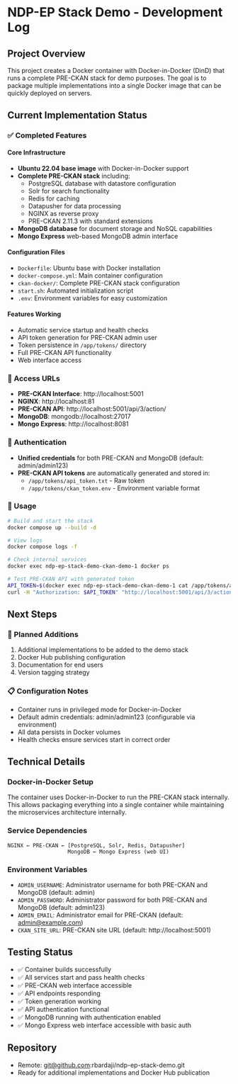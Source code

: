 # NDP-EP Stack Demo - Development Log

## Project Overview

This project creates a Docker container with Docker-in-Docker (DinD) that runs a complete PRE-CKAN stack for demo purposes. The goal is to package multiple implementations into a single Docker image that can be quickly deployed on servers.

## Current Implementation Status

### ✅ Completed Features

#### Core Infrastructure
- **Ubuntu 22.04 base image** with Docker-in-Docker support
- **Complete PRE-CKAN stack** including:
  - PostgreSQL database with datastore configuration
  - Solr for search functionality
  - Redis for caching
  - Datapusher for data processing
  - NGINX as reverse proxy
  - PRE-CKAN 2.11.3 with standard extensions
- **MongoDB database** for document storage and NoSQL capabilities
- **Mongo Express** web-based MongoDB admin interface

#### Configuration Files
- `Dockerfile`: Ubuntu base with Docker installation
- `docker-compose.yml`: Main container configuration
- `ckan-docker/`: Complete PRE-CKAN stack configuration
- `start.sh`: Automated initialization script
- `.env`: Environment variables for easy customization

#### Features Working
- Automatic service startup and health checks
- API token generation for PRE-CKAN admin user
- Token persistence in `/app/tokens/` directory
- Full PRE-CKAN API functionality
- Web interface access

### 🔗 Access URLs
- **PRE-CKAN Interface**: http://localhost:5001
- **NGINX**: http://localhost:81
- **PRE-CKAN API**: http://localhost:5001/api/3/action/
- **MongoDB**: mongodb://localhost:27017
- **Mongo Express**: http://localhost:8081

### 🔑 Authentication
- **Unified credentials** for both PRE-CKAN and MongoDB (default: admin/admin123)
- **PRE-CKAN API tokens** are automatically generated and stored in:
  - `/app/tokens/api_token.txt` - Raw token
  - `/app/tokens/ckan_token.env` - Environment variable format

### 🚀 Usage

```bash
# Build and start the stack
docker compose up --build -d

# View logs
docker compose logs -f

# Check internal services
docker exec ndp-ep-stack-demo-ckan-demo-1 docker ps

# Test PRE-CKAN API with generated token
API_TOKEN=$(docker exec ndp-ep-stack-demo-ckan-demo-1 cat /app/tokens/api_token.txt)
curl -H "Authorization: $API_TOKEN" "http://localhost:5001/api/3/action/package_list"
```

## Next Steps

### 🎯 Planned Additions
1. Additional implementations to be added to the demo stack
2. Docker Hub publishing configuration
3. Documentation for end users
4. Version tagging strategy

### 📋 Configuration Notes
- Container runs in privileged mode for Docker-in-Docker
- Default admin credentials: admin/admin123 (configurable via environment)
- All data persists in Docker volumes
- Health checks ensure services start in correct order

## Technical Details

### Docker-in-Docker Setup
The container uses Docker-in-Docker to run the PRE-CKAN stack internally. This allows packaging everything into a single container while maintaining the microservices architecture internally.

### Service Dependencies
```
NGINX ← PRE-CKAN ← [PostgreSQL, Solr, Redis, Datapusher]
                   MongoDB ← Mongo Express (web UI)
```

### Environment Variables
- `ADMIN_USERNAME`: Administrator username for both PRE-CKAN and MongoDB (default: admin)
- `ADMIN_PASSWORD`: Administrator password for both PRE-CKAN and MongoDB (default: admin123)  
- `ADMIN_EMAIL`: Administrator email for PRE-CKAN (default: admin@example.com)
- `CKAN_SITE_URL`: PRE-CKAN site URL (default: http://localhost:5001)

## Testing Status
- ✅ Container builds successfully
- ✅ All services start and pass health checks
- ✅ PRE-CKAN web interface accessible
- ✅ API endpoints responding
- ✅ Token generation working
- ✅ API authentication functional
- ✅ MongoDB running with authentication enabled
- ✅ Mongo Express web interface accessible with basic auth

## Repository
- Remote: git@github.com:rbardaji/ndp-ep-stack-demo.git
- Ready for additional implementations and Docker Hub publication